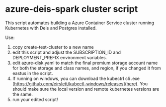 # azure-deis-spark cluster script

This script automates building a Azure Container Service cluster running Kubernetes with Deis and Postgres installed.

Use:

1. copy create-test-cluster to a new name
2. edit this script and adjust the SUBSCRIPTION_ID and DEPLOYMENT_PREFIX environment variables.
3. edit azure-disk.yaml to match the final premium storage account name for both the storage and class names, and region, if you changed it from eastus in the script.
4. If running on windows, you can download the kubectrl cli .exe [https://github.com/eirslett/kubectl-windows/releases](here). You should make sure the local version and remote kubernetes versions are the same.
5. run your edited script!
